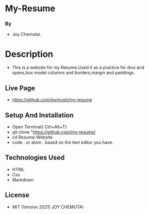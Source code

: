 # My-Resume 

### By
 
 * Joy Chemutai.

 # Description

 * This is a website for my Resume.Used it as a practice for divs and spans,box model columns and borders,margin and paddings.

 ## Live Page

 * https://github.com/joymush/my-resume

 ## Setup And Installation

 * Open Terminal{ Ctrl+Alt+T}
 * git clone "https://github.com/my-resume/
 * cd Resume-Website
 * code . or atom . based on the text editor you have.

 ## Technologies Used

 * HTML
 * Css
 * Markdown

 ## License

 * MIT (Version 2021)
   JOY CHEMUTAI